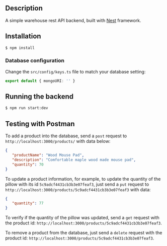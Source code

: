 ## Description

A simple warehouse rest API backend, built with [Nest](https://github.com/nestjs/nest) framework.

## Installation

```bash
$ npm install
```



### Database configuration

Change the `src/config/keys.ts` file to match your database setting:

```typescript
export default { mongoURI: '' }
```



## Running the backend

```bash
$ npm run start:dev
```



## Testing with Postman

To add a product into the database, send a `post` request to `http://localhost:3000/products/` with data below:

```json
{
   "productName": "Wood Mouse Pad",
   "description": "Comfortable maple wood made mouse pad",
   "quantity": 70
}
```



To update a product information, for example, to update the quantity of the pillow with its id `5c9adcf4431cb3b3e07feaf3`, just send a `put` request to `http://localhost:3000/products/5c9adcf4431cb3b3e07feaf3` with data:

```json
{
   "quantity": 77
}
```



To verify if the quantity of the pillow was updated, send a `get` request with the product id: `http://localhost:3000/products/5c9adcf4431cb3b3e07feaf3`.



To remove a product from the database, just send a `delete` request with the product id: `http://localhost:3000/products/5c9adcf4431cb3b3e07feaf3`.
